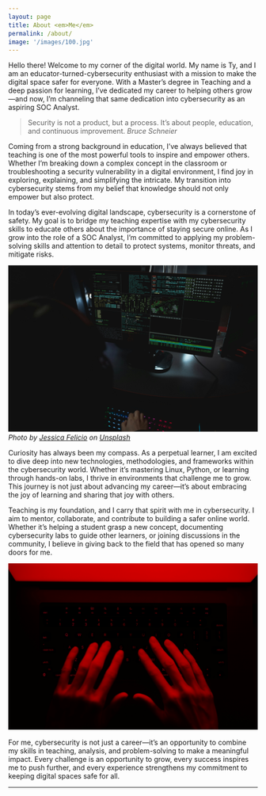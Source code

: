 ```yaml
---
layout: page
title: About <em>Me</em>
permalink: /about/
image: '/images/100.jpg'
---
```

Hello there!
Welcome to my corner of the digital world. My name is Ty, and I am an educator-turned-cybersecurity enthusiast with a mission to make the digital space safer for everyone. With a Master’s degree in Teaching and a deep passion for learning, I’ve dedicated my career to helping others grow—and now, I’m channeling that same dedication into cybersecurity as an aspiring SOC Analyst.

> Security is not a product, but a process. It’s about people, education, and continuous improvement.
> <cite>Bruce Schneier</cite>

Coming from a strong background in education, I’ve always believed that teaching is one of the most powerful tools to inspire and empower others. Whether I’m breaking down a complex concept in the classroom or troubleshooting a security vulnerability in a digital environment, I find joy in exploring, explaining, and simplifying the intricate. My transition into cybersecurity stems from my belief that knowledge should not only empower but also protect.

In today’s ever-evolving digital landscape, cybersecurity is a cornerstone of safety. My goal is to bridge my teaching expertise with my cybersecurity skills to educate others about the importance of staying secure online. As I grow into the role of a SOC Analyst, I’m committed to applying my problem-solving skills and attention to detail to protect systems, monitor threats, and mitigate risks.

![Friends](/images/102.jpg#wide)
*Photo by [Jessica Felicio](https://unsplash.com/@jekafe) on [Unsplash](https://unsplash.com/photos/grayscale-photo-of-woman-standing-between-two-men-CT6G8Mz4grs)*

Curiosity has always been my compass. As a perpetual learner, I am excited to dive deep into new technologies, methodologies, and frameworks within the cybersecurity world. Whether it’s mastering Linux, Python, or learning through hands-on labs, I thrive in environments that challenge me to grow. This journey is not just about advancing my career—it’s about embracing the joy of learning and sharing that joy with others.

Teaching is my foundation, and I carry that spirit with me in cybersecurity. I aim to mentor, collaborate, and contribute to building a safer online world. Whether it’s helping a student grasp a new concept, documenting cybersecurity labs to guide other learners, or joining discussions in the community, I believe in giving back to the field that has opened so many doors for me.

![Friends](/images/99.jpg)

For me, cybersecurity is not just a career—it’s an opportunity to combine my skills in teaching, analysis, and problem-solving to make a meaningful impact. Every challenge is an opportunity to grow, every success inspires me to push further, and every experience strengthens my commitment to keeping digital spaces safe for all.


***
